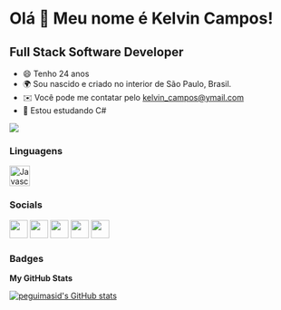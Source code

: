 Olá 👋 Meu nome é Kelvin Campos!
==========================

Full Stack Software Developer
-----------------------------

* 😄  Tenho 24 anos
* 🌍  Sou nascido e criado no interior de São Paulo, Brasil. 
* ✉️  Você pode me contatar pelo [kelvin_campos@ymail.com](mailto:kelvin_campos@ymail.com)
* 🧠  Estou estudando C#

<a href="https://www.github.com/peguimasid" target="_blank" rel="noreferrer"><img
src="https://img.shields.io/github/followers/Devon-Us?logo=github&style=for-the-badge&color=3382ed&labelColor=171717" /></a>

### Linguagens

<p align="left">
<a href="https://developer.mozilla.org/en-US/docs/Web/csharp" target="_blank" rel="noreferrer"><img src="https://img.shields.io/badge/C%23-3776AB?style=for-the-badge&logo=c-sharp&logoColor=white" width="36" height="36" alt="Javascript" /></a>

### Socials

<p align="left"> <a href="https://discord.com/users/661437172699889684" target="_blank" rel="noreferrer"><img src="https://raw.githubusercontent.com/danielcranney/readme-generator/main/public/icons/socials/discord.svg" width="32" height="32" /></a> <a href="https://www.github.com/peguimasid" target="_blank" rel="noreferrer"><img src="https://raw.githubusercontent.com/danielcranney/readme-generator/main/public/icons/socials/github-dark.svg" width="32" height="32" /></a> <a href="https://www.linkedin.com/in/guilhermo-masid-494677b8" target="_blank" rel="noreferrer"><img src="https://raw.githubusercontent.com/danielcranney/readme-generator/main/public/icons/socials/linkedin.svg" width="32" height="32" /></a> <a href="https://www.stackoverflow.com/users/13367336/guilhermo-masid" target="_blank" rel="noreferrer"><img src="https://raw.githubusercontent.com/danielcranney/readme-generator/main/public/icons/socials/stackoverflow.svg" width="32" height="32" /></a> <a href="https://www.youtube.com/c/UCTF5MfUsa-9dFCOHFTA9xzw" target="_blank" rel="noreferrer"><img src="https://raw.githubusercontent.com/danielcranney/readme-generator/main/public/icons/socials/youtube.svg" width="32" height="32" /></a></p>

### Badges

<b>My GitHub Stats</b>

<a href="http://www.github.com/Devon-Us"><img src="https://github-readme-stats-peguimasid.vercel.app/api?username=Devon-Us&show_icons=true&hide=&count_private=true&title_color=3382ed&text_color=ffffff&icon_color=3382ed&bg_color=171717&hide_border=true&show_icons=true" alt="peguimasid's GitHub stats" /></a>
